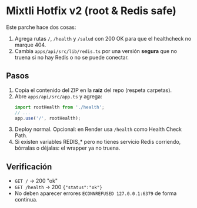 # Mixtli Hotfix v2 (root & Redis safe)

Este parche hace dos cosas:
1) Agrega rutas `/`, `/health` y `/salud` con 200 OK para que el healthcheck no marque 404.
2) Cambia `apps/api/src/lib/redis.ts` por una versión **segura** que no truena si no hay Redis o no se puede conectar.

## Pasos

1. Copia el contenido del ZIP en la **raíz** del repo (respeta carpetas).
2. Abre `apps/api/src/app.ts` y agrega:
   ```ts
   import rootHealth from './health';
   // ...
   app.use('/', rootHealth);
   ```
3. Deploy normal. Opcional: en Render usa `/health` como Health Check Path.
4. Si existen variables REDIS_* pero no tienes servicio Redis corriendo, bórralas o déjalas: el wrapper ya no truena.

## Verificación
- `GET /` -> 200 "ok"
- `GET /health` -> 200 `{"status":"ok"}`
- No deben aparecer errores `ECONNREFUSED 127.0.0.1:6379` de forma continua.
